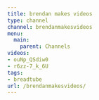 ```yaml
---
title: brendan makes videos
type: channel
channel: brendanmakesvideos
menu:
  main:
    parent: Channels
videos:
- ouNp_QSdiw0
- r6zz-7_k_6U
tags:
- breadtube
url: /brendanmakesvideos/
---
```

